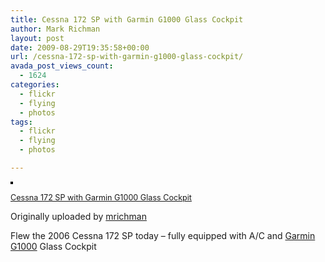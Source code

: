 ```yaml
---
title: Cessna 172 SP with Garmin G1000 Glass Cockpit
author: Mark Richman
layout: post
date: 2009-08-29T19:35:58+00:00
url: /cessna-172-sp-with-garmin-g1000-glass-cockpit/
avada_post_views_count:
  - 1624
categories:
  - flickr
  - flying
  - photos
tags:
  - flickr
  - flying
  - photos

---
```

<a target="_blank" title="photo sharing" href="http://www.flickr.com/photos/mrichman/3867763129/"><img style="border: solid 2px #000000;" src="http://farm3.static.flickr.com/2620/3867763129_6b30286fb5_m.jpg" alt="" /></a>

<span style="font-size: 0.9em; margin-top: 0px;"><a target="_blank" href="http://www.flickr.com/photos/mrichman/3867763129/">Cessna 172 SP with Garmin G1000 Glass Cockpit</a></span>

Originally uploaded by <a target="_blank" href="http://www.flickr.com/people/mrichman/">mrichman</a>
  
Flew the 2006 Cessna 172 SP today &#8211; fully equipped with A/C and <a title="Garmin G1000" href="https://buy.garmin.com/shop/shop.do?pID=6420&ra=true#" target="_blank">Garmin G1000</a> Glass Cockpit